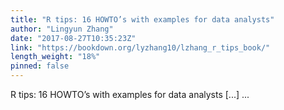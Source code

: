 ```yaml
---
title: "R tips: 16 HOWTO’s with examples for data analysts"
author: "Lingyun Zhang"
date: "2017-08-27T10:35:23Z"
link: "https://bookdown.org/lyzhang10/lzhang_r_tips_book/"
length_weight: "18%"
pinned: false
---
```


R tips: 16 HOWTO’s with examples for data analysts [...]  ...
